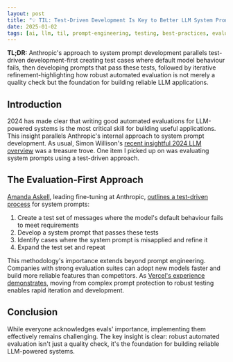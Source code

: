 ```yaml
---
layout: post
title: "💡 TIL: Test-Driven Development Is Key to Better LLM System Prompts"
date: 2025-01-02
tags: [ai, llm, til, prompt-engineering, testing, best-practices, evaluation, machine-learning, system-prompts]
---
```


**TL;DR:** Anthropic's approach to system prompt development parallels test-driven development-first creating test cases where default model behaviour fails, then developing prompts that pass these tests, followed by iterative refinement-highlighting how robust automated evaluation is not merely a quality check but the foundation for building reliable LLM applications.

<!--more-->

## Introduction

2024 has made clear that writing good automated evaluations for LLM-powered systems is the most critical skill for building useful applications. This insight parallels Anthropic's internal approach to system prompt development. As usual, Simon Willison's [recent insightful 2024 LLM overview](https://simonwillison.net/2024/Dec/31/llms-in-2024/#evals-really-matter) was a treasure trove. One item I picked up on was evaluating system prompts using a test-driven approach. 

## The Evaluation-First Approach

[Amanda Askell](https://askell.io/), leading fine-tuning at Anthropic, [outlines a test-driven process](https://xcancel.com/amandaaskell/status/1866207266761760812) for system prompts:
1. Create a test set of messages where the model's default behaviour fails to meet requirements
2. Develop a system prompt that passes these tests
3. Identify cases where the system prompt is misapplied and refine it
4. Expand the test set and repeat

This methodology's importance extends beyond prompt engineering. Companies with strong evaluation suites can adopt new models faster and build more reliable features than competitors. As [Vercel's experience demonstrates](https://xcancel.com/cramforce/status/1860436022347075667), moving from complex prompt protection to robust testing enables rapid iteration and development.

## Conclusion

While everyone acknowledges evals' importance, implementing them effectively remains challenging. The key insight is clear: robust automated evaluation isn't just a quality check, it's the foundation for building reliable LLM-powered systems.
